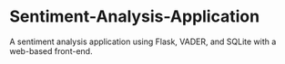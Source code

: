 # Sentiment-Analysis-Application
A sentiment analysis application using Flask, VADER, and SQLite with a web-based front-end.
